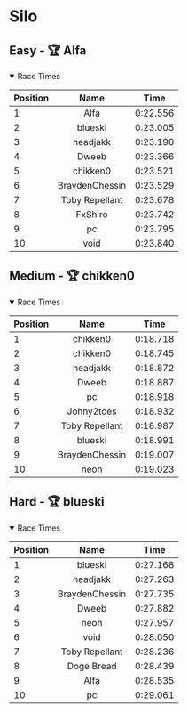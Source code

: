 # Silo
## Easy - 🏆 Alfa
<details open>
<summary>Race Times</summary>

| Position      | Name          | Time  |
| :------------- |:-------------:| :-----: |
| 1              | Alfa | 0:22.556 |
| 2              | blueski | 0:23.005 |
| 3              | headjakk | 0:23.190 |
| 4              | Dweeb | 0:23.366 |
| 5              | chikken0 | 0:23.521 |
| 6              | BraydenChessin | 0:23.529 |
| 7              | Toby Repellant | 0:23.678 |
| 8              | FxShiro | 0:23.742 |
| 9              | pc | 0:23.795 |
| 10              | void | 0:23.840 |

</details>

## Medium - 🏆 chikken0
<details open>
<summary>Race Times</summary>

| Position      | Name          | Time  |
| :------------- |:-------------:| :-----: |
| 1              | chikken0 | 0:18.718 |
| 2              | chikken0 | 0:18.745 |
| 3              | headjakk | 0:18.872 |
| 4              | Dweeb | 0:18.887 |
| 5              | pc | 0:18.918 |
| 6              | Johny2toes | 0:18.932 |
| 7              | Toby Repellant | 0:18.987 |
| 8              | blueski | 0:18.991 |
| 9              | BraydenChessin | 0:19.007 |
| 10              | neon | 0:19.023 |

</details>

## Hard - 🏆 blueski
<details open>
<summary>Race Times</summary>

| Position      | Name          | Time  |
| :------------- |:-------------:| :-----: |
| 1              | blueski | 0:27.168 |
| 2              | headjakk | 0:27.263 |
| 3              | BraydenChessin | 0:27.735 |
| 4              | Dweeb | 0:27.882 |
| 5              | neon | 0:27.957 |
| 6              | void | 0:28.050 |
| 7              | Toby Repellant | 0:28.236 |
| 8              | Doge Bread | 0:28.439 |
| 9              | Alfa | 0:28.535 |
| 10              | pc | 0:29.061 |

</details>
